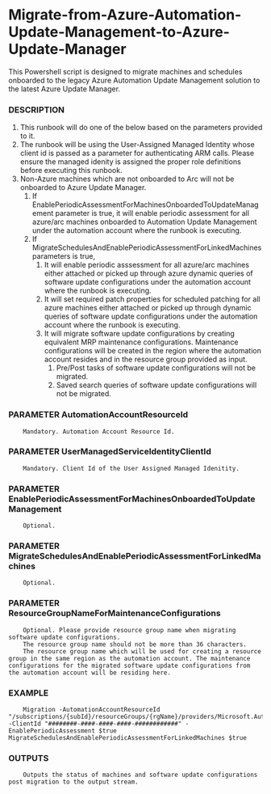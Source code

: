 # Migrate-from-Azure-Automation-Update-Management-to-Azure-Update-Manager
This Powershell script is designed to migrate machines and schedules onboarded to the legacy Azure Automation Update Management solution to the latest Azure Update Manager.

### DESCRIPTION
1. This runbook will do one of the below based on the parameters provided to it.
2. The runbook will be using the User-Assigned Managed Identity whose client id is passed as a parameter for authenticating ARM calls. Please ensure the managed idenity is assigned the proper role definitions before executing this runbook.
3. Non-Azure machines which are not onboarded to Arc will not be onboarded to Azure Update Manager.
	1. If EnablePeriodicAssessmentForMachinesOnboardedToUpdateManagement parameter is true, it will enable periodic assessment for all azure/arc machines onboarded to Automation Update Management under the automation account where the runbook is executing.
    2. If MigrateSchedulesAndEnablePeriodicAssessmentForLinkedMachines parameters is true,
    	1. It will enable periodic asssessment for all azure/arc machines either attached or picked up through azure dynamic queries of software update configurations under the automation account where the runbook is executing.
        2. It will set required patch properties for scheduled patching for all azure machines either attached or picked up through dynamic queries of software update configurations under the automation account where the runbook is executing.
        3. It will migrate software update configurations by creating equivalent MRP maintenance configurations. Maintenance configurations will be created in the region where the automation account resides and in the resource group provided as input.
        	1. Pre/Post tasks of software update configurations will not be migrated.
            2. Saved search queries of software update configurations will not be migrated.

### PARAMETER AutomationAccountResourceId
        Mandatory. Automation Account Resource Id.

### PARAMETER UserManagedServiceIdentityClientId
        Mandatory. Client Id of the User Assigned Managed Idenitity.

### PARAMETER EnablePeriodicAssessmentForMachinesOnboardedToUpdateManagement
        Optional.

### PARAMETER MigrateSchedulesAndEnablePeriodicAssessmentForLinkedMachines
        Optional.

### PARAMETER ResourceGroupNameForMaintenanceConfigurations
        Optional. Please provide resource group name when migrating software update configurations.
        The resource group name should not be more than 36 characters.
        The resource group name which will be used for creating a resource group in the same region as the automation account. The maintenance configurations for the migrated software update configurations from the automation account will be residing here.

### EXAMPLE
        Migration -AutomationAccountResourceId "/subscriptions/{subId}/resourceGroups/{rgName}/providers/Microsoft.Automation/automationAccounts/{aaName}"  -ClientId "########-####-####-####-############" -EnablePeriodicAssessment $true MigrateSchedulesAndEnablePeriodicAssessmentForLinkedMachines $true

### OUTPUTS
        Outputs the status of machines and software update configurations post migration to the output stream.